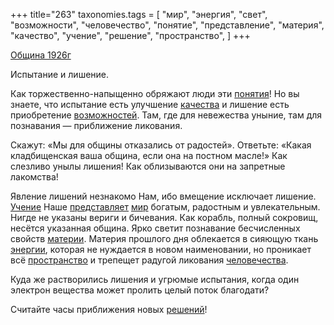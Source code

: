 +++
title="263"
taxonomies.tags = [
 "мир",
 "энергия",
 "свет",
 "возможности",
 "человечество",
 "понятие",
 "представление",
 "материя",
 "качество",
 "учение",
 "решение",
 "пространство",
]
+++

[Община 1926г](/agni/1926)

Испытание и лишение.    

Как торжественно-напыщенно обряжают люди эти [понятия](/tags/понятие)! Но вы знаете, что испытание есть улучшение [качества](/tags/качество) и лишение есть приобретение [возможностей](/tags/возможности). Там, где для невежества уныние, там для познавания — приближение ликования.   

Скажут: «Мы для общины отказались от радостей». Ответьте: «Какая кладбищенская ваша община, если она на постном масле!» Как слезливо унылы лишения! Как облизываются они на запретные лакомства!   

Явление лишений незнакомо Нам, ибо вмещение исключает лишение. [Учение](/tags/учение) Наше [представляет](/tags/представление) [мир](/tags/мир) богатым, радостным и увлекательным. Нигде не указаны вериги и бичевания. Как корабль, полный сокровищ, несётся указанная община. Ярко светит познавание бесчисленных свойств [материи](/tags/материя). Материя прошлого дня облекается в сияющую ткань [энергии](/tags/энергия), которая не нуждается в новом наименовании, но проникает всё [пространство](/tags/пространство) и трепещет радугой ликования [человечества](/tags/человечество).   

Куда же растворились лишения и угрюмые испытания, когда один электрон вещества может пролить целый поток благодати?   

Считайте часы приближения новых [решений](/tags/решение)!   

